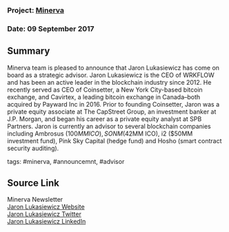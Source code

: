 ### Project: [Minerva](../projects/minerva.md)
### Date: 09 September 2017
## Summary
  
Minerva team is pleased to announce that Jaron Lukasiewicz has come on board as a strategic advisor. Jaron Lukasiewicz is the CEO of WRKFLOW and has been an active leader in the blockchain industry since 2012. He recently served as CEO of Coinsetter, a New York City-based bitcoin exchange, and Cavirtex, a leading bitcoin exchange in Canada–both acquired by Payward Inc in 2016.
Prior to founding Coinsetter, Jaron was a private equity associate at The CapStreet Group, an investment banker at J.P. Morgan, and began his career as a private equity analyst at SPB Partners. Jaron is currently an advisor to several blockchain companies including Ambrosus ($100MM ICO), SONM ($42MM ICO), i2 ($50MM investment fund), Pink Sky Capital (hedge fund) and Hosho (smart contract security auditing).
  
tags: #minerva, #announcemnt, #advisor
## Source Link
Minerva Newsletter  
[Jaron Lukasiewicz Website](http://www.jaronlukasiewicz.com/)  
[Jaron Lukasiewicz Twitter](https://twitter.com/borntobank)  
[Jaron Lukasiewicz LinkedIn](https://www.linkedin.com/in/jaronlukasiewicz/)
